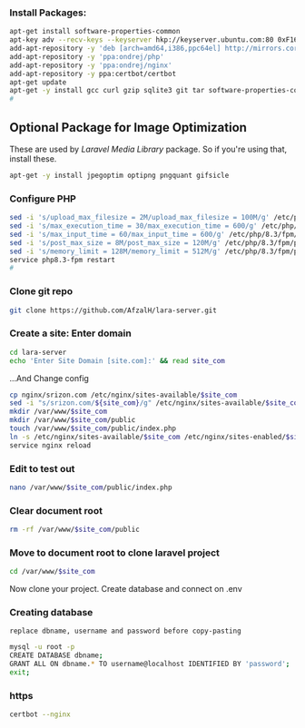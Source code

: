 ### Install Packages:
```bash
apt-get install software-properties-common
apt-key adv --recv-keys --keyserver hkp://keyserver.ubuntu.com:80 0xF1656F24C74CD1D8
add-apt-repository -y 'deb [arch=amd64,i386,ppc64el] http://mirrors.coreix.net/mariadb/repo/10.3/ubuntu xenial main'
add-apt-repository -y 'ppa:ondrej/php'
add-apt-repository -y 'ppa:ondrej/nginx'
add-apt-repository -y ppa:certbot/certbot
apt-get update
apt-get -y install gcc curl gzip sqlite3 git tar software-properties-common nginx php8.3-fpm php8.3-xml php8.3-bz2  php8.3-zip php8.3-mysql php8.3-intl php8.3-bcmath php8.3-gd php8.3-curl php8.3-soap php8.3-mbstring python-certbot-nginx composer mariadb-server
#
```
## Optional Package for Image Optimization
These are used by *Laravel Media Library* package. So if you're using that, install these.
```bash
apt-get -y install jpegoptim optipng pngquant gifsicle
```
### Configure PHP
```bash
sed -i 's/upload_max_filesize = 2M/upload_max_filesize = 100M/g' /etc/php/8.3/fpm/php.ini
sed -i 's/max_execution_time = 30/max_execution_time = 600/g' /etc/php/8.3/fpm/php.ini
sed -i 's/max_input_time = 60/max_input_time = 600/g' /etc/php/8.3/fpm/php.ini
sed -i 's/post_max_size = 8M/post_max_size = 120M/g' /etc/php/8.3/fpm/php.ini
sed -i 's/memory_limit = 128M/memory_limit = 512M/g' /etc/php/8.3/fpm/php.ini
service php8.3-fpm restart
#
```
### Clone git repo
```bash
git clone https://github.com/AfzalH/lara-server.git
```

### Create a site: Enter domain
```bash
cd lara-server
echo 'Enter Site Domain [site.com]:' && read site_com
```

...And Change config
```bash
cp nginx/srizon.com /etc/nginx/sites-available/$site_com
sed -i "s/srizon.com/${site_com}/g" /etc/nginx/sites-available/$site_com
mkdir /var/www/$site_com
mkdir /var/www/$site_com/public
touch /var/www/$site_com/public/index.php
ln -s /etc/nginx/sites-available/$site_com /etc/nginx/sites-enabled/$site_com
service nginx reload
```

### Edit to test out
```bash
nano /var/www/$site_com/public/index.php
```

### Clear document root
```bash
rm -rf /var/www/$site_com/public
```
### Move to document root to clone laravel project
```bash
cd /var/www/$site_com
```

Now clone your project. Create database and connect on .env

### Creating database
`replace dbname, username and password before copy-pasting`

```bash
mysql -u root -p
CREATE DATABASE dbname;
GRANT ALL ON dbname.* TO username@localhost IDENTIFIED BY 'password';
exit;
```
### https
```bash
certbot --nginx
```
